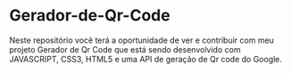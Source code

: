 # Gerador-de-Qr-Code
Neste repositório você terá a oportunidade de ver e contribuir com meu projeto Gerador de Qr Code que está sendo desenvolvido com JAVASCRIPT, CSS3, HTML5 e uma API de geração de Qr code do Google.
